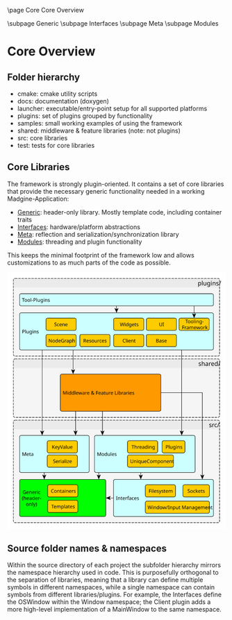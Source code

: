 \page Core Core Overview

\subpage Generic
\subpage Interfaces
\subpage Meta
\subpage Modules

# Core Overview

## Folder hierarchy

- cmake: cmake utility scripts
- docs: documentation (doxygen)
- launcher: executable/entry-point setup for all supported platforms
- plugins: set of plugins grouped by functionality
- samples: small working examples of using the framework
- shared: middleware & feature libraries (note: not plugins)
- src: core libraries
- test: tests for core libraries


## Core Libraries

The framework is strongly plugin-oriented. It contains a set of core libraries that provide the necessary generic functionality needed in a working Madgine-Application:
- [Generic][]: header-only library. Mostly template code, including container traits
- [Interfaces][]: hardware/platform abstractions
- [Meta][]: reflection and serialization/synchronization library
- [Modules][]: threading and plugin functionality

This keeps the minimal footprint of the framework low and allows customizations to as much parts of the code as possible.

![libraries](img/libraries.svg)


## Source folder names & namespaces

Within the source directory of each project the subfolder hierarchy mirrors the namespace hierarchy used in code. This is purposefully orthogonal to the separation of libraries, meaning that a library can define multiple symbols in different namespaces, while a single namespace can contain symbols from different libraries/plugins. For example, the Interfaces define the OSWindow within the Window namespace; the Client plugin adds a more high-level implementation of a MainWindow to the same namespace.



[Generic]: generic.md
[Meta]: meta.md
[Interfaces]: interfaces.md
[Modules]: modules.md

